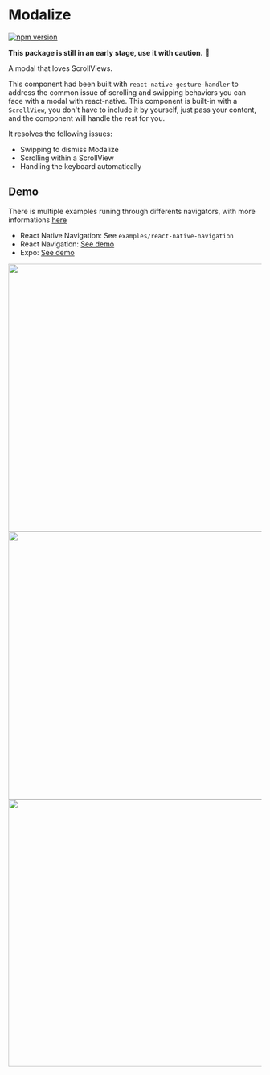 # Modalize

[![npm version](https://badge.fury.io/js/react-native-modalize.svg)](https://badge.fury.io/js/react-native-modalize)

**This package is still in an early stage, use it with caution.** 🖖

A modal that loves ScrollViews.

This component had been built with `react-native-gesture-handler` to address the common issue of scrolling and swipping behaviors you can face with a modal with react-native. This component is built-in with a `ScrollView`, you don't have to include it by yourself, just pass your content, and the component will handle the rest for you.

It resolves the following issues:

- Swipping to dismiss Modalize
- Scrolling within a ScrollView
- Handling the keyboard automatically

## Demo

There is multiple examples runing through differents navigators, with more informations [here](/EXAMPLES.md)

- React Native Navigation: See `examples/react-native-navigation`
- React Navigation: [See demo](https://expo.io/@jeremdsgn/modalize-react-navigation)
- Expo: [See demo](https://expo.io/@jeremdsgn/modalize-expo)

<p align="left">
  <img src="https://user-images.githubusercontent.com/937328/48359862-ca19bc80-e695-11e8-9e66-6ed182f3dd87.gif" height="532" />
  <img src="https://user-images.githubusercontent.com/937328/48358611-07307f80-e693-11e8-852d-a14200005b30.gif" height="532" />
  <img src="https://user-images.githubusercontent.com/937328/48358629-0dbef700-e693-11e8-8281-f86e280db7ac.gif" height="531" />
</p>

